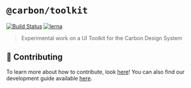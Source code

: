 # `@carbon/toolkit`

[![Build Status](https://travis-ci.org/carbon-design-system/toolkit.svg?branch=master)](https://travis-ci.org/carbon-design-system/toolkit)
[![lerna](https://img.shields.io/badge/maintained%20with-lerna-cc00ff.svg)](https://lernajs.io/)

> Experimental work on a UI Toolkit for the Carbon Design System

## 🤲 Contributing

To learn more about how to contribute, look [here](/.github/CONTRIBUTING.md)! You can also find our development guide available [here](/docs/developing.md).

